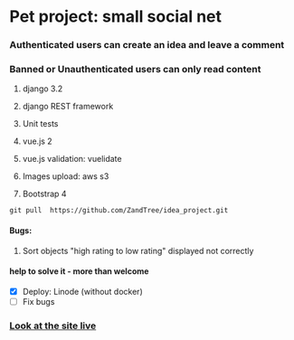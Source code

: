 # Pet project: small social net

### Authenticated users can create an idea and leave a comment

### Banned or Unauthenticated users can only read content



1. django 3.2

2. django REST framework

3. Unit tests

4. vue.js 2

5. vue.js validation: vuelidate

6. Images upload: aws s3

7. Bootstrap 4

`git pull  https://github.com/ZandTree/idea_project.git`

#### Bugs:

1. Sort objects "high rating to low rating" displayed not correctly
#### help to solve it - more than welcome



- [x] Deploy: Linode (without docker)
- [ ] Fix bugs

### [ Look at the site  live](https://www.tanyacoding.nl)


